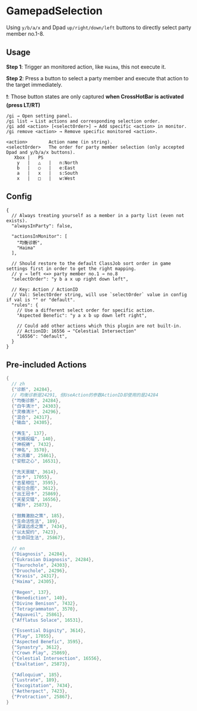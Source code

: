 # GamepadSelection
Using `y/b/a/x` and Dpad `up/right/down/left` buttons to directly select party member no.1-8.

## Usage
**Step 1**: Trigger an monitored action, like `Haima`, this not execute it.

**Step 2**: Press a button to select a party member and execute that action to the target immediately.

❗: Those button states are only captured **when CrossHotBar is activated (press LT/RT)**

```
/gi → Open setting panel.
/gi list → List actions and corresponding selection order.
/gi add <action> [<selectOrder>] → Add specific <action> in monitor.
/gi remove <action> → Remove specific monitored <action>.

<action>        Action name (in string).
<selectOrder>   The order for party member selection (only accepted Dpad and y/b/a/x buttons).
   Xbox |   PS
    y   |   △   |   n:North
    b   |   ○   |   e:East
    a   |   x   |   s:South
    x   |   □   |   w:West
```

## Config
```jsonc
{
  // Always treating yourself as a member in a party list (even not exists).
  "alwaysInParty": false,

  "actionsInMonitor": [
    "均衡诊断",
    "Haima"
  ],

  // Should restore to the default ClassJob sort order in game settings first in order to get the right mapping.
  // y → left <=> party member no.1 → no.8
  "selectOrder": "y b a x up right down left",

  // Key: Action / ActionID
  // Val: SelectOrder string, will use `selectOrder` value in config if val is "" or "default".
  "rules": {
    // Use a different select order for specific action.
    "Aspected Benefic": "y a x b up down left right",

    // Could add other actions which this plugin are not built-in.
    // ActionID: 16556 → "Celestial Intersection"
    "16556": "default",
  }
}
```

## Pre-included Actions
```csharp
{
  // zh
  {"诊断", 24284},
  // 均衡诊断是24291, 但UseAction的参数ActionID却使用的是24284
  {"均衡诊断", 24284},
  {"白牛清汁", 24303},
  {"灵橡清汁", 24296},
  {"混合", 24317},
  {"输血", 24305},

  {"再生", 137},
  {"天赐祝福", 140},
  {"神祝祷", 7432},
  {"神名", 3570},
  {"水流幕", 25861},
  {"安慰之心", 16531},

  {"先天禀赋", 3614},
  {"出卡", 17055},
  {"吉星相位", 3595},
  {"星位合图", 3612},
  {"出王冠卡", 25869},
  {"天星交错", 16556},
  {"擢升", 25873},

  {"鼓舞激励之策", 185},
  {"生命活性法", 189},
  {"深谋远虑之策", 7434},
  {"以太契约", 7423},
  {"生命回生法", 25867},

  // en
  {"Diagnosis", 24284},
  {"Eukrasian Diagnosis", 24284},
  {"Taurochole", 24303},
  {"Druochole", 24296},
  {"Krasis", 24317},
  {"Haima", 24305},

  {"Regen", 137},
  {"Benediction", 140},
  {"Divine Benison", 7432},
  {"Tetragrammaton", 3570},
  {"Aquaveil", 25861},
  {"Afflatus Solace", 16531},

  {"Essential Dignity", 3614},
  {"Play", 17055},
  {"Aspected Benefic", 3595},
  {"Synastry", 3612},
  {"Crown Play", 25869},
  {"Celestial Intersection", 16556},
  {"Exaltation", 25873},

  {"Adloquium", 185},
  {"Lustrate", 189},
  {"Excogitation", 7434},
  {"Aetherpact", 7423},
  {"Protraction", 25867},
}
```
